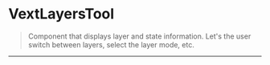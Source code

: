 # VextLayersTool

> Component that displays layer and state information. Let's the user
> switch between layers, select the layer mode, etc.

---
